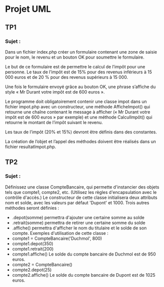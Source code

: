 # Projet UML

## TP1 
### Sujet : 

Dans un fichier index.php créer un formulaire contenant une zone de saisie pour le nom, le revenu et un bouton OK pour soumettre le formulaire.

Le but de ce formulaire est de permettre le calcul de l’impôt pour une personne. Le taux de l’impôt est de 15% pour des revenus inférieurs à 15 000 euros et de 20 % pour des revenus supérieurs à 15 000.

Une fois le formulaire envoyé grâce au bouton OK, une phrase s’affiche du style « Mr Durant votre impôt est de 600 euros ».

Le programme doit obligatoirement contenir une classe impot dans un fichier impot.php avec un constructeur, une méthode AfficheImpot() qui retourne une chaîne contenant le message à afficher (« Mr Durant votre impôt est de 600 euros » par exemple) et une méthode CalculImpôt() qui retourne le montant de l’impôt suivant le revenu.

Les taux de l’impôt (20% et 15%) devront être définis dans des constantes.

La création de l’objet et l’appel des méthodes doivent être réalisés dans un fichier resultatImpot.php. 

## TP2
### Sujet : 

Définissez une classe CompteBancaire, qui permette d'instancier des objets tels que compte1, compte2, etc. (Utilisez les règles d'encapsulation avec le contrôle d'accès.)
Le constructeur de cette classe initialisera deux attributs nom et solde, avec les valeurs par défaut 'Dupont' et 1000.
Trois autres méthodes seront définies :
* .depot(somme) permettra d'ajouter une certaine somme au solde
* .retrait(somme) permettra de retirer une certaine somme du solde
* .affiche() permettra d'afficher le nom du titulaire et le solde de son compte.
Exemples d'utilisation de cette classe :
* compte1 = CompteBancaire('Duchmol', 800)
* compte1.depot(350)
* compte1.retrait(200)
* compte1.affiche()
Le solde du compte bancaire de Duchmol est de 950 euros. 
* compte2 = CompteBancaire()
* compte2.depot(25)
* compte2.affiche()
Le solde du compte bancaire de Dupont est de 1025 euros.
